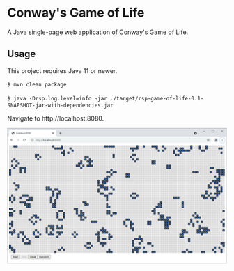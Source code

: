 # Conway's Game of Life
A Java single-page web application of Conway's Game of Life.

## Usage

This project requires Java 11 or newer.

```shell script
$ mvn clean package

$ java -Drsp.log.level=info -jar ./target/rsp-game-of-life-0.1-SNAPSHOT-jar-with-dependencies.jar
```

Navigate to http://localhost:8080.

![Screenshot](./game-of-life.png)
